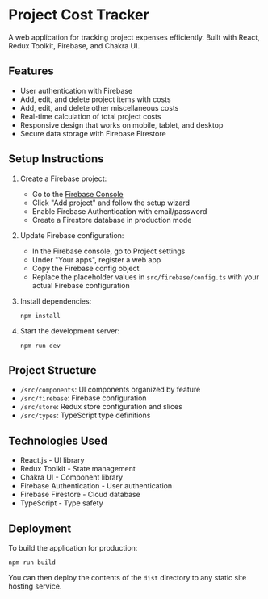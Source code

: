 # Project Cost Tracker

A web application for tracking project expenses efficiently. Built with React, Redux Toolkit, Firebase, and Chakra UI.

## Features

- User authentication with Firebase
- Add, edit, and delete project items with costs
- Add, edit, and delete other miscellaneous costs
- Real-time calculation of total project costs
- Responsive design that works on mobile, tablet, and desktop
- Secure data storage with Firebase Firestore

## Setup Instructions

1. Create a Firebase project:
   - Go to the [Firebase Console](https://console.firebase.google.com/)
   - Click "Add project" and follow the setup wizard
   - Enable Firebase Authentication with email/password
   - Create a Firestore database in production mode

2. Update Firebase configuration:
   - In the Firebase console, go to Project settings
   - Under "Your apps", register a web app
   - Copy the Firebase config object
   - Replace the placeholder values in `src/firebase/config.ts` with your actual Firebase configuration

3. Install dependencies:
   ```
   npm install
   ```

4. Start the development server:
   ```
   npm run dev
   ```

## Project Structure

- `/src/components`: UI components organized by feature
- `/src/firebase`: Firebase configuration
- `/src/store`: Redux store configuration and slices
- `/src/types`: TypeScript type definitions

## Technologies Used

- React.js - UI library
- Redux Toolkit - State management
- Chakra UI - Component library
- Firebase Authentication - User authentication
- Firebase Firestore - Cloud database
- TypeScript - Type safety

## Deployment

To build the application for production:

```
npm run build
```

You can then deploy the contents of the `dist` directory to any static site hosting service.